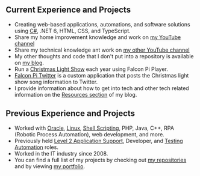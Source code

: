 <!-- ### Hi there 👋 -->

<!--
**almostengr/almostengr** is a ✨ _special_ ✨ repository because its `README.md` (this file) appears on your GitHub profile.

Here are some ideas to get you started:

- 🔭 I’m currently working on ...
- 🌱 I’m currently learning ...
- 👯 I’m looking to collaborate on ...
- 🤔 I’m looking for help with ...
- 💬 Ask me about ...
- 📫 How to reach me: ...
- 😄 Pronouns: ...
- ⚡ Fun fact: ...
-->

## Current Experience and Projects

* Creating web-based applications, automations, and software solutions using 
[C#](https://thealmostengineer.com/projects/falcon-pi-twitter), .NET 6, HTML, CSS, and TypeScript. 
* Share my home improvement knowledge and work on [my YouTube channel](https://www.youtube.com/channel/UC4HCouBLtXD1j1U_17aBqig?sub_confirmation=1) 
* Share my technical knowledge ant work on [my other YouTube channel](https://www.youtube.com/@rhtservicesllctech?sub_confirmation=1)
* My other thoughts and code that I don't put into a repository is available on [my blog](https://thealmostengineer.com).
* Run a [Christmas Light Show](https://thealmostengineer.com/projects/christmas-light-show) each year using Falcon Pi Player.
* [Falcon Pi Twitter](https://github.com/almostengr/falconpitwitter) is a custom application that posts the Christmas light show song information to Twitter.
* I provide information about how to get into tech and other tech related information on the [Resources section](https://thealmostengineer.com/resources)  of my blog.

## Previous Experience and Projects

* Worked with [Oracle](https://thealmostengineer.com/technology/2015.09.04-oracle-holidays-without-stored-procedure-with-2-week-notification), 
[Linux](https://thealmostengineer.com/resources/linux-cheatsheet/), 
[Shell Scripting](https://thealmostengineer.com/technology/2022.08.30-automating-toastmasters-meeting-recordings),
PHP, Java, C++, RPA (Robotic Process Automation), web development, and more.
* Previously held [Level 2 Application Support](https://thealmostengineer.com/technology/2020.01.10-7-lessons-from-production-support/), Developer, and [Testing Automation](https://thealmostengineer.com/technology/2019.09.05-copying-infested-code/) roles.
* Worked in the IT industry since 2008. 
* You can find a full list of my projects by checking out [my repositories](https://github.com/almostengr?tab=repositories) and by viewing [my portfolio](https://thealmostengineer.com/projects).
